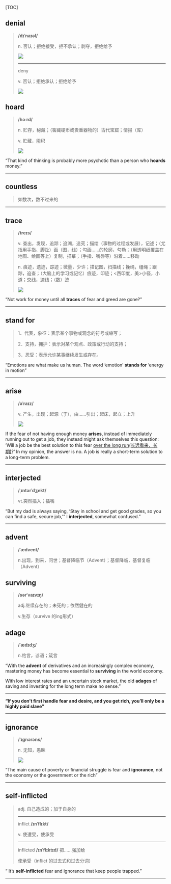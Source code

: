 [TOC]

## denial

> **/dɪˈnaɪəl/**
>
> n.
> 否认；拒绝接受，拒不承认；剥夺，拒绝给予
>
> ![](https://ydlunacommon-cdn.nosdn.127.net/142bb0c2dd4ece921f6db2d117d02c50.jpg?)
>
> ---
>
> deny 
>
> v.
> 否认；拒绝承认；拒绝给予
>
> ![](https://ydlunacommon-cdn.nosdn.127.net/deee57f18f3506c19c1a9f99b4eb29cf.jpg?)

## hoard

> **/hɔːrd/**
>
> n.
> 贮存，秘藏；（窖藏硬币或贵重器物的）古代宝窟；情报（库）
>
> v.
> 贮藏，囤积
>
> ![](https://ydlunacommon-cdn.nosdn.127.net/d069e5aa8e7e72df657eb7d2bc795d78.jpg?)

“That kind of thinking is probably more psychotic than a person who **hoards** money.”

---

## countless

> 如数次，数不过来的

---

## trace

> **/treɪs/**
>
> v.
> 查出，发现，追踪；追溯，追究；描绘（事物的过程或发展），记述；（尤指用手指、脚趾）画（图，线）；勾画……的轮廓，勾勒；（用透明纸覆盖在地图、绘画等上）复制，描摹；（手指、嘴唇等）沿着……移动
>
> n.
> 痕迹，遗迹，踪迹；微量，少许；描记图，扫描线；挽绳，缰绳；跟踪，追查；（大脑上的学习或记忆）痕迹，印迹；<西印度，美>小径，小道；交线，迹线；（数）迹
>
> ![](https://ydlunacommon-cdn.nosdn.127.net/f4f5487818229fcd5e0296a01260199a.jpg?)

“Not work for money until all **traces** of fear and greed are gone?”

---

## stand for

> 1．代表，象征：表示某个事物或观念的符号或缩写；
>
> 2．支持，拥护：表示对某个观点、政策或行动的支持；
>
> 3．忍受：表示允许某事继续发生或存在。

“Emotions are what make us human. The word ‘emotion’ **stands for** ‘energy in motion”

---

## arise

> **/əˈraɪz/**
>
> v.
> 产生，出现；起源（于），由……引出；起床，起立；上升
>
> ![](https://ydlunacommon-cdn.nosdn.127.net/c6de7df97cbd804a0e6ebc9714d460e1.jpg?)

If the fear of not having enough money  **arises**, instead of immediately running out to get a job, they instead might ask themselves this question: ‘Will a job be the best solution to this fear <u>over the long run(长远看来，长期)</u>?’ In my opinion, the answer is no. A job is really a short-term solution to a long-term problem.

---

## interjected

> **/ˌɪntərˈdʒekt/**
>
> vt.突然插入；插嘴

“But my dad is always saying, ‘Stay in school and get good grades, so you can find a safe, secure job,’” I **interjected**, somewhat confused.”

---

## advent

> **/ˈædvent/**
>
> n.出现，到来，问世；基督降临节（Advent）；基督降临，基督复临（Advent）

## surviving

> **/sərˈvaɪvɪŋ/**
>
> adj.继续存在的；未死的；依然健在的
>
> v.生存（survive 的ing形式）

## adage

> **/ˈædɪdʒ/**
>
> n.格言，谚语；箴言

“With the **advent** of derivatives and an increasingly complex economy, mastering money has become essential to **surviving** in the world economy. 

With low interest rates and an uncertain stock market, the old **adages** of saving and investing for the long term make no sense.”

---

**“If you don’t first handle fear and desire, and you get rich, you’ll only be a highly paid slave”**

---

## ignorance

> **/ˈɪɡnərəns/**
>
> n.
> 无知，愚昧
>
> ![](https://ydlunacommon-cdn.nosdn.127.net/1da1bbbcd7d108b0f4fb99a7d9a6a6a1.jpg?)

“The main cause of poverty or financial struggle is fear and **ignorance**, not the economy or the government or the rich”

---

## self-inflicted

> adj.
> 自己造成的；加于自身的
>
> ---
>
> inflict **/ɪnˈflɪkt/**
>
> v.
> 使遭受，使承受
>
> ---
>
> inflicted **/ɪnˈflɪktɪd/**
> 把……强加给
>
> 使承受（inflict 的过去式和过去分词）

“ It’s **self-inflicted** fear and ignorance that keep people trapped.”

---



